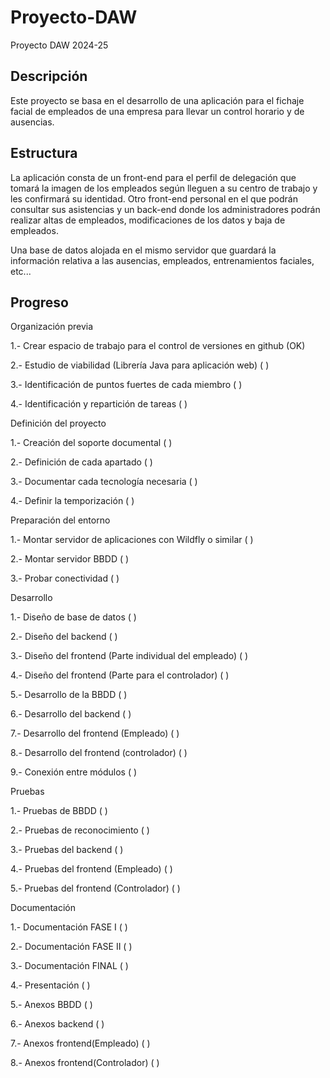 # Proyecto-DAW

Proyecto DAW 2024-25

## Descripción

Este proyecto se basa en el desarrollo de una aplicación para el fichaje facial de empleados de una empresa para llevar un control horario y de ausencias.

## Estructura

La aplicación consta de un front-end para el perfil de delegación que tomará la imagen de los empleados según lleguen a su centro de trabajo y les confirmará su identidad. Otro front-end personal en el que podrán consultar sus asistencias y un back-end donde los administradores podrán realizar altas de empleados, modificaciones de los datos y baja de empleados.

Una base de datos alojada en el mismo servidor que guardará la información relativa a las ausencias, empleados, entrenamientos faciales, etc...

## Progreso
Organización previa

1.- Crear espacio de trabajo para el control de versiones en github (OK)

2.- Estudio de viabilidad (Librería Java para aplicación web)       (  )

3.- Identificación de puntos fuertes de cada miembro                (  )

4.- Identificación y repartición de tareas                          (  )


Definición del proyecto

1.- Creación del soporte documental                                 (  )

2.- Definición de cada apartado                                     (  )

3.- Documentar cada tecnología necesaria                            (  )

4.- Definir la temporización                                        (  )


Preparación del entorno

1.- Montar servidor de aplicaciones con Wildfly o similar           (  )

2.- Montar servidor BBDD                                            (  )

3.- Probar conectividad                                             (  )


Desarrollo

1.- Diseño de base de datos                                         (  )

2.- Diseño del backend                                              (  )

3.- Diseño del frontend (Parte individual del empleado)             (  )

4.- Diseño del frontend (Parte para el controlador)                 (  )

5.- Desarrollo de la BBDD                                           (  )

6.- Desarrollo del backend                                          (  )

7.- Desarrollo del frontend (Empleado)                              (  )

8.- Desarrollo del frontend (controlador)                           (  )

9.- Conexión entre módulos                                          (  )


Pruebas

1.- Pruebas de BBDD                                                 (  )

2.- Pruebas de reconocimiento                                       (  )

3.- Pruebas del backend                                             (  )

4.- Pruebas del frontend (Empleado)                                 (  )

5.- Pruebas del frontend (Controlador)                              (  )


Documentación

1.- Documentación FASE I                                            (  )

2.- Documentación FASE II                                           (  )

3.- Documentación FINAL                                             (  )

4.- Presentación                                                    (  )

5.- Anexos BBDD                                                     (  )

6.- Anexos backend                                                  (  )

7.- Anexos frontend(Empleado)                                       (  )

8.- Anexos frontend(Controlador)                                    (  )



